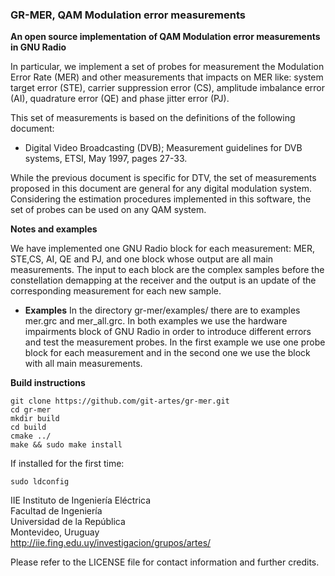 ### GR-MER, QAM Modulation error measurements

**An open source implementation of QAM Modulation error measurements in GNU Radio** 

In particular, we implement a set of probes for measurement the Modulation Error Rate (MER) and other measurements that impacts on MER like: system target error (STE), carrier suppression error (CS), amplitude imbalance error (AI), quadrature error (QE) and phase jitter error (PJ). 

This set of measurements is based on the definitions of the following document:

- Digital Video Broadcasting (DVB); Measurement guidelines for DVB systems, ETSI, May 1997, pages 27-33.

While the previous document is specific for DTV, the set of measurements proposed in this document are general for any digital modulation system. Considering the estimation procedures implemented in this software, the set of probes can be used on any QAM system. 

**Notes and examples**

We have implemented  one GNU Radio block for each measurement: MER, STE,CS, AI, QE and PJ,  and one block whose output are  all main measurements.
The input to each block are the complex samples before the constellation demapping at the receiver and the output is an update of the corresponding measurement for each new sample. 

- **Examples**
In the directory gr-mer/examples/ there are to examples mer.grc and mer_all.grc. In both examples we use the hardware impairments  block of GNU Radio in order to introduce different errors and test the measurement probes.
In the first example we use one probe block for each measurement and in the second one we use the block with all main measurements.

**Build instructions**

    git clone https://github.com/git-artes/gr-mer.git  
    cd gr-mer  
    mkdir build  
    cd build  
    cmake ../  
    make && sudo make install  


If installed for the first time:

    sudo ldconfig

IIE Instituto de Ingeniería Eléctrica  
Facultad de Ingeniería  
Universidad de la República  
Montevideo, Uruguay  
http://iie.fing.edu.uy/investigacion/grupos/artes/  

Please refer to the LICENSE file for contact information and further credits.

